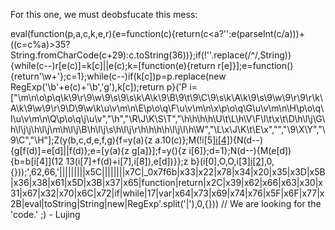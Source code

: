 For this one, we must deobsfucate this mess:

eval(function(p,a,c,k,e,r){e=function(c){return(c<a?'':e(parseInt(c/a)))+((c=c%a)>35?String.fromCharCode(c+29):c.toString(36))};if(!''.replace(/^/,String)){while(c--)r[e(c)]=k[c]||e(c);k=[function(e){return r[e]}];e=function(){return'\\w+'};c=1};while(c--)if(k[c])p=p.replace(new RegExp('\\b'+e(c)+'\\b','g'),k[c]);return p}('P i=["\\m\\n\\o\\p\\q\\k\\9\\r\\9\\w\\9\\s\\9\\s\\k\\A\\k\\9\\B\\9\\t\\9\\C\\9\\s\\k\\A\\k\\9\\s\\9\\w\\9\\r\\9\\r\\k\\A\\k\\9\\w\\9\\r\\9\\D\\9\\w\\k\\u\\v\\m\\n\\E\\p\\o\\q\\F\\u\\v\\m\\n\\x\\p\\o\\q\\G\\u\\v\\m\\n\\H\\p\\o\\q\\I\\u\\v\\m\\n\\Q\\p\\o\\q\\j\\u\\v","\\h","\\R\\J\\K\\S\\T","\\h\\h\\h\\h\\U\\t\\L\\h\\V\\F\\l\\t\\x\\t\\D\\h\\l\\j\\G\\h\\l\\j\\j\\h\\l\\j\\m\\h\\l\\j\\B\\h\\l\\j\\s\\h\\l\\j\\r\\h\\h\\h\\h\\l\\j\\I\\h\\W","\\L\\x\\J\\K\\t\\E\\x","","\\9\\X\\Y","\\9\\C","\\H"];Z(y(b,c,d,e,f,g){f=y(a){z a.10(c)};M(!i[5][i[4]](/^/,11)){N(d--){g[f(d)]=e[d]||f(d)};e=[y(a){z g[a]}];f=y(){z i[6]};d=1};N(d--){M(e[d]){b=b[i[4]](12 13(i[7]+f(d)+i[7],i[8]),e[d])}};z b}(i[0],O,O,i[3][i[2]](i[1]),0,{}));',62,66,'|||||||||x5C||||||||x7C|_0x7f6b|x33|x22|x78|x34|x20|x35|x3D|x5B|x36|x38|x61|x5D|x3B|x37|x65|function|return|x2C|x39|x62|x66|x63|x30|x31|x67|x32|x70|x6C|x72|if|while|17|var|x64|x73|x69|x74|x76|x5F|x6F|x77|x2B|eval|toString|String|new|RegExp'.split('|'),0,{}))
			// We are looking for the 'code.' ;) - Lujing

